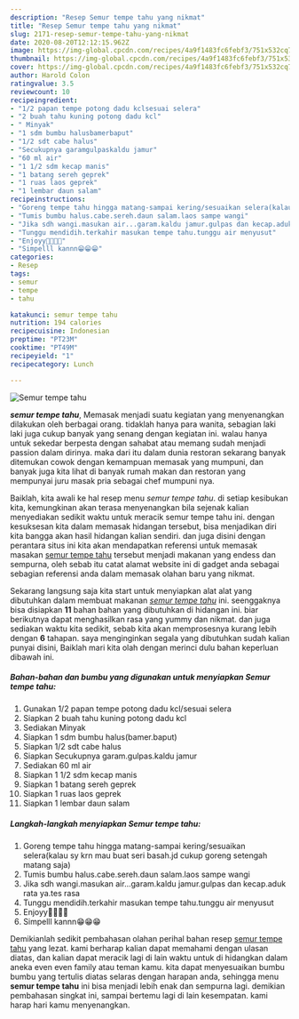 ```yaml
---
description: "Resep Semur tempe tahu yang nikmat"
title: "Resep Semur tempe tahu yang nikmat"
slug: 2171-resep-semur-tempe-tahu-yang-nikmat
date: 2020-08-20T12:12:15.962Z
image: https://img-global.cpcdn.com/recipes/4a9f1483fc6febf3/751x532cq70/semur-tempe-tahu-foto-resep-utama.jpg
thumbnail: https://img-global.cpcdn.com/recipes/4a9f1483fc6febf3/751x532cq70/semur-tempe-tahu-foto-resep-utama.jpg
cover: https://img-global.cpcdn.com/recipes/4a9f1483fc6febf3/751x532cq70/semur-tempe-tahu-foto-resep-utama.jpg
author: Harold Colon
ratingvalue: 3.5
reviewcount: 10
recipeingredient:
- "1/2 papan tempe potong dadu kclsesuai selera"
- "2 buah tahu kuning potong dadu kcl"
- " Minyak"
- "1 sdm bumbu halusbamerbaput"
- "1/2 sdt cabe halus"
- "Secukupnya garamgulpaskaldu jamur"
- "60 ml air"
- "1 1/2 sdm kecap manis"
- "1 batang sereh geprek"
- "1 ruas laos geprek"
- "1 lembar daun salam"
recipeinstructions:
- "Goreng tempe tahu hingga matang-sampai kering/sesuaikan selera(kalau sy krn mau buat seri basah.jd cukup goreng setengah matang saja)"
- "Tumis bumbu halus.cabe.sereh.daun salam.laos sampe wangi"
- "Jika sdh wangi.masukan air...garam.kaldu jamur.gulpas dan kecap.aduk rata ya.tes rasa"
- "Tunggu mendidih.terkahir masukan tempe tahu.tunggu air menyusut"
- "Enjoyy🤤🤤🤤🤤"
- "Simpelll kannn😁😁😁"
categories:
- Resep
tags:
- semur
- tempe
- tahu

katakunci: semur tempe tahu 
nutrition: 194 calories
recipecuisine: Indonesian
preptime: "PT23M"
cooktime: "PT49M"
recipeyield: "1"
recipecategory: Lunch

---
```



![Semur tempe tahu](https://img-global.cpcdn.com/recipes/4a9f1483fc6febf3/751x532cq70/semur-tempe-tahu-foto-resep-utama.jpg)

<b><i>semur tempe tahu</i></b>, Memasak menjadi suatu kegiatan yang menyenangkan dilakukan oleh berbagai orang. tidaklah hanya para wanita, sebagian laki laki juga cukup banyak yang senang dengan kegiatan ini. walau hanya untuk sekedar berpesta dengan sahabat atau memang sudah menjadi passion dalam dirinya. maka dari itu dalam dunia restoran sekarang banyak ditemukan cowok dengan kemampuan memasak yang mumpuni, dan banyak juga kita lihat di banyak rumah makan dan restoran yang mempunyai juru masak pria sebagai chef mumpuni nya.

Baiklah, kita awali ke hal resep menu <i>semur tempe tahu</i>. di setiap kesibukan kita, kemungkinan akan terasa menyenangkan bila sejenak kalian menyediakan sedikit waktu untuk meracik semur tempe tahu ini. dengan kesuksesan kita dalam memasak hidangan tersebut, bisa menjadikan diri kita bangga akan hasil hidangan kalian sendiri. dan juga disini dengan perantara situs ini kita akan mendapatkan referensi untuk memasak masakan <u>semur tempe tahu</u> tersebut menjadi makanan yang endess dan sempurna, oleh sebab itu catat alamat website ini di gadget anda sebagai sebagian referensi anda dalam memasak olahan baru yang nikmat.




Sekarang langsung saja kita start untuk menyiapkan alat alat yang dibutuhkan dalam membuat makanan <u><i>semur tempe tahu</i></u> ini. seenggaknya bisa disiapkan <b>11</b> bahan bahan yang dibutuhkan di hidangan ini. biar berikutnya dapat menghasilkan rasa yang yummy dan nikmat. dan juga sediakan waktu kita sedikit, sebab kita akan memprosesnya kurang lebih dengan <b>6</b> tahapan. saya menginginkan segala yang dibutuhkan sudah kalian punyai disini, Baiklah mari kita olah dengan merinci dulu bahan keperluan dibawah ini.

<!--inarticleads1-->

##### Bahan-bahan dan bumbu yang digunakan untuk menyiapkan Semur tempe tahu:

1. Gunakan 1/2 papan tempe potong dadu kcl/sesuai selera
1. Siapkan 2 buah tahu kuning potong dadu kcl
1. Sediakan  Minyak
1. Siapkan 1 sdm bumbu halus(bamer.baput)
1. Siapkan 1/2 sdt cabe halus
1. Siapkan Secukupnya garam.gulpas.kaldu jamur
1. Sediakan 60 ml air
1. Siapkan 1 1/2 sdm kecap manis
1. Siapkan 1 batang sereh geprek
1. Siapkan 1 ruas laos geprek
1. Siapkan 1 lembar daun salam




<!--inarticleads2-->

##### Langkah-langkah menyiapkan Semur tempe tahu:

1. Goreng tempe tahu hingga matang-sampai kering/sesuaikan selera(kalau sy krn mau buat seri basah.jd cukup goreng setengah matang saja)
1. Tumis bumbu halus.cabe.sereh.daun salam.laos sampe wangi
1. Jika sdh wangi.masukan air...garam.kaldu jamur.gulpas dan kecap.aduk rata ya.tes rasa
1. Tunggu mendidih.terkahir masukan tempe tahu.tunggu air menyusut
1. Enjoyy🤤🤤🤤🤤
1. Simpelll kannn😁😁😁




Demikianlah sedikit pembahasan olahan perihal bahan resep <u>semur tempe tahu</u> yang lezat. kami berharap kalian dapat memahami dengan ulasan diatas, dan kalian dapat meracik lagi di lain waktu untuk di hidangkan dalam aneka even even family atau teman kamu. kita dapat menyesuaikan bumbu bumbu yang tertulis diatas selaras dengan harapan anda, sehingga menu <b>semur tempe tahu</b> ini bisa menjadi lebih enak dan sempurna lagi. demikian pembahasan singkat ini, sampai bertemu lagi di lain kesempatan. kami harap hari kamu menyenangkan.
